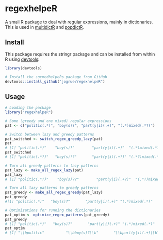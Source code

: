 # regexhelpeR

A small R package to deal with regular expressions, mainly in dictionaries. This
is used in [multidictR](https://github.com/jogrue/multidictR) and
[popdictR](https://github.com/jogrue/popdictR).


## Install

This package requires the stringr package and can be installed from within R
using [devtools](https://github.com/hadley/devtools):

```R
library(devtools)

# Install the socmedhelpeRs package from GitHub
devtools::install_github("jogrue/regexhelpeR")
```



## Usage

```R
# Loading the package
library("regexhelpeR")

# Some (greedy and one mixed) regular expressions
pat <- c("politic(.*)", "boy(s)?", "part(y|i)(.+)", "(.*)mixed(.*?)")

# Switch between lazy and greedy patterns
pat_switched <- switch_regex_greedy_lazy(pat)
pat
# [1] "politic(.*)"    "boy(s)?"        "part(y|i)(.+)"  "(.*)mixed(.*?)"
pat_switched
# [1] "politic(.*?)"   "boy(s)??"       "part(y|i)(.+?)" "(.*?)mixed(.*)"

# Turn all greedy patterns to lazy patterns
pat_lazy <- make_all_regex_lazy(pat)
pat_lazy
# [1] "politic(.*?)"    "boy(s)??"        "part(y|i)(.+?)"  "(.*?)mixed(.*?)"

# Turn all lazy patterns to greedy patterns
pat_greedy <- make_all_regex_greedy(pat_lazy)
pat_greedy
#[1] "politic(.*)"   "boy(s)?"       "part(y|i)(.+)" "(.*)mixed(.*)"

# Optimizations for running the dictionaries
pat_optim <- optimize_regex_patterns(pat_greedy)
pat_greedy
# [1] "politic(.*)"   "boy(s)?"       "part(y|i)(.+)" "(.*)mixed(.*)"
pat_optim
# [1] "\\bpolitic"          "\\bboy(s)?\\b"       "\\bpart(y|i)(.+)\\b" "mixed"  
```
